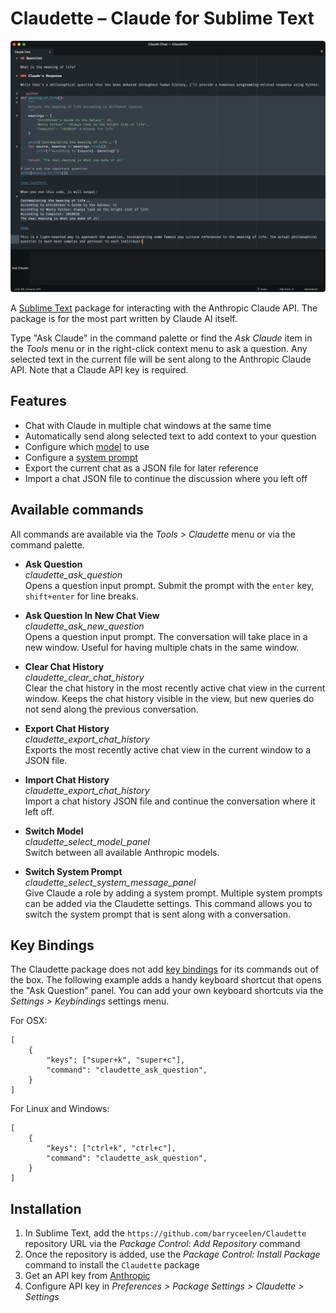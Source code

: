 # Claudette – Claude for Sublime Text

![Claude Chat View](/screenshot.png?raw=true "Ask Claude")

A [Sublime Text](http://www.sublimetext.com) package for interacting with the Anthropic Claude API. The package is for the most part written by Claude AI itself.

Type "Ask Claude" in the command palette or find the *Ask Claude* item in the *Tools* menu or in the right-click context menu to ask a question. Any selected text in the current file will be sent along to the Anthropic Claude API. Note that a Claude API key is required.

## Features

- Chat with Claude in multiple chat windows at the same time
- Automatically send along selected text to add context to your question
- Configure which [model](https://docs.anthropic.com/en/docs/about-claude/models) to use
- Configure a [system prompt](https://docs.anthropic.com/en/docs/build-with-claude/prompt-engineering/system-prompts)
- Export the current chat as a JSON file for later reference
- Import a chat JSON file to continue the discussion where you left off

## Available commands

All commands are available via the *Tools > Claudette* menu or via the command palette.

- **Ask Question**  
*claudette\_ask\_question*  
Opens a question input prompt. Submit the prompt with the `enter` key, `shift+enter` for line breaks.

- **Ask Question In New Chat View**  
*claudette\_ask\_new\_question*  
Opens a question input prompt. The conversation will take place in a new window. Useful for having multiple chats in the same window.

- **Clear Chat History**   
*claudette\_clear\_chat\_history*  
Clear the chat history in the most recently active chat view in the current window. Keeps the chat history visible in the view, but new queries do not send along the previous conversation.

- **Export Chat History**  
*claudette\_export\_chat\_history*  
Exports the most recently active chat view in the current window to a JSON file.

- **Import Chat History**  
*claudette\_export\_chat\_history*  
Import a chat history JSON file and continue the conversation where it left off.

- **Switch Model**  
*claudette\_select\_model\_panel*  
Switch between all available Anthropic models.

- **Switch System Prompt**  
*claudette\_select\_system\_message\_panel*  
Give Claude a role by adding a system prompt. Multiple system prompts can be added via the Claudette settings. This command allows you to switch the system prompt that is sent along with a conversation.

## Key Bindings

The Claudette package does not add [key bindings](https://www.sublimetext.com/docs/key_bindings.html) for its commands out of the box. The following example adds a handy keyboard shortcut that opens the "Ask Question" panel. You can add your own keyboard shortcuts via the *Settings > Keybindings* settings menu.

For OSX:

```
[
	{
		"keys": ["super+k", "super+c"],
		"command": "claudette_ask_question",
	}
]
```

For Linux and Windows:

```
[
	{
		"keys": ["ctrl+k", "ctrl+c"],
		"command": "claudette_ask_question",
	}
]
```

## Installation

1. In Sublime Text, add the `https://github.com/barryceelen/Claudette` repository URL via the *Package Control: Add Repository* command
2. Once the repository is added, use the *Package Control: Install Package* command to install the `Claudette` package
2. Get an API key from [Anthropic](https://console.anthropic.com/)
3. Configure API key in *Preferences > Package Settings > Claudette > Settings*
